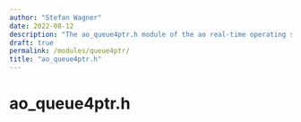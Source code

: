 ```yaml
---
author: "Stefan Wagner"
date: 2022-08-12
description: "The ao_queue4ptr.h module of the ao real-time operating system."
draft: true
permalink: /modules/queue4ptr/
title: "ao_queue4ptr.h"
---
```


# ao_queue4ptr.h
